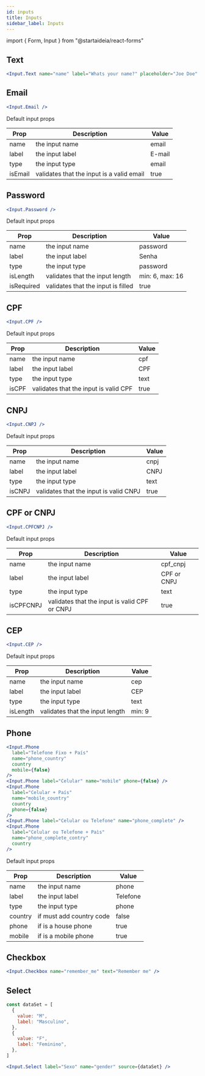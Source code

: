 ```yaml
---
id: inputs
title: Inputs
sidebar_label: Inputs
---
```


import { Form, Input } from "@startaideia/react-forms"

## Text

```jsx
<Input.Text name="name" label="Whats your name?" placeholder="Joe Doe" />
```

<Form>
  <Input.Text name="name" label="Whats your name?" placeholder="Joe Doe"/>
</Form>

## Email

```jsx
<Input.Email />
```

<Form>
  <Input.Email />
</Form>

Default input props

| Prop    | Description                               | Value  |
| ------- | ----------------------------------------- | ------ |
| name    | the input name                            | email  |
| label   | the input label                           | E-mail |
| type    | the input type                            | email  |
| isEmail | validates that the input is a valid email | true   |

## Password

```jsx
<Input.Password />
```

<Form>
  <Input.Password />
</Form>

Default input props

| Prop       | Description                        | Value           |
| ---------- | ---------------------------------- | --------------- |
| name       | the input name                     | password        |
| label      | the input label                    | Senha           |
| type       | the input type                     | password        |
| isLength   | validates that the input length    | min: 6, max: 16 |
| isRequired | validates that the input is filled | true            |

## CPF

```jsx
<Input.CPF />
```

<Form>
  <Input.CPF />
</Form>

Default input props

| Prop  | Description                           | Value |
| ----- | ------------------------------------- | ----- |
| name  | the input name                        | cpf   |
| label | the input label                       | CPF   |
| type  | the input type                        | text  |
| isCPF | validates that the input is valid CPF | true  |

## CNPJ

```jsx
<Input.CNPJ />
```

<Form>
  <Input.CNPJ />
</Form>

Default input props

| Prop   | Description                            | Value |
| ------ | -------------------------------------- | ----- |
| name   | the input name                         | cnpj  |
| label  | the input label                        | CNPJ  |
| type   | the input type                         | text  |
| isCNPJ | validates that the input is valid CNPJ | true  |

## CPF or CNPJ

```jsx
<Input.CPFCNPJ />
```

<Form>
  <Input.CPFCNPJ />
</Form>

Default input props

| Prop      | Description                                   | Value       |
| --------- | --------------------------------------------- | ----------- |
| name      | the input name                                | cpf_cnpj    |
| label     | the input label                               | CPF or CNPJ |
| type      | the input type                                | text        |
| isCPFCNPJ | validates that the input is valid CPF or CNPJ | true        |

## CEP

```jsx
<Input.CEP />
```

<Form>
  <Input.CEP />
</Form>

Default input props

| Prop     | Description                     | Value  |
| -------- | ------------------------------- | ------ |
| name     | the input name                  | cep    |
| label    | the input label                 | CEP    |
| type     | the input type                  | text   |
| isLength | validates that the input length | min: 9 |

## Phone

```jsx
<Input.Phone
  label="Telefone Fixo + País"
  name="phone_country"
  country
  mobile={false}
/>
<Input.Phone label="Celular" name="mobile" phone={false} />
<Input.Phone
  label="Celular + País"
  name="mobile_country"
  country
  phone={false}
/>
<Input.Phone label="Celular ou Telefone" name="phone_complete" />
<Input.Phone
  label="Celular ou Telefone + Paìs"
  name="phone_complete_contry"
  country
/>
```

<Form>
  <Input.Phone
    label="Telefone Fixo + País"
    name="phone_country"
    country
    mobile={false}
  />
  <Input.Phone label="Celular" name="mobile" phone={false} />
  <Input.Phone
    label="Celular + País"
    name="mobile_country"
    country
    phone={false}
  />
  <Input.Phone label="Celular ou Telefone" name="phone_complete" />
  <Input.Phone
    label="Celular ou Telefone + Paìs"
    name="phone_complete_contry"
    country
  />
</Form>

Default input props

| Prop    | Description              | Value    |
| ------- | ------------------------ | -------- |
| name    | the input name           | phone    |
| label   | the input label          | Telefone |
| type    | the input type           | phone    |
| country | if must add country code | false    |
| phone   | if is a house phone      | true     |
| mobile  | if is a mobile phone     | true     |

## Checkbox

```jsx
<Input.Checkbox name="remember_me" text="Remember me" />
```

<Form>
  <Input.Checkbox
    name="remember_me"
    text="Remember me"
  />
</Form>

## Select

```jsx
const dataSet = [
  {
    value: "M",
    label: "Masculino",
  },
  {
    value: "F",
    label: "Feminino",
  },
]

<Input.Select label="Sexo" name="gender" source={dataSet} />
```

<Form>
<Input.Select label="Sexo" name="gender" source={[
  {
    value: "M",
    label: "Masculino",
  },
  {
    value: "F",
    label: "Feminino",
  },
]}/>
</Form>
